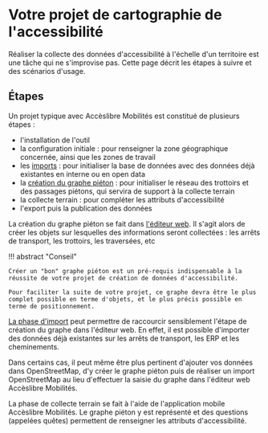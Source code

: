 # Votre projet de cartographie de l'accessibilité

Réaliser la collecte des données d'accessibilité à l'échelle d'un territoire est une tâche qui ne s'improvise pas. Cette page décrit les étapes à suivre et des scénarios d'usage.

## Étapes

Un projet typique avec Accèslibre Mobilités est constitué de plusieurs étapes :

* l'installation de l'outil
* la configuration initiale : pour renseigner la zone géographique concernée, ainsi que les zones de travail
* les [imports](imports/index.md) : pour initialiser la base de données avec des données déjà existantes en interne ou en open data
* la [création du graphe piéton](web/graphe.md) : pour initialiser le réseau des trottoirs et des passages piétons, qui servira de support à la collecte terrain
* la collecte terrain : pour compléter les attributs d'accessibilité
* l'export puis la publication des données

La création du graphe piéton se fait dans [l'éditeur web](web/index.md). Il s'agit alors de créer les objets sur lesquelles des informations seront collectées : les arrêts de transport, les trottoirs, les traversées, etc

!!! abstract "Conseil"

    Créer un "bon" graphe piéton est un pré-requis indispensable à la réussite de votre projet de création de données d'accessibilité.
    
    Pour faciliter la suite de votre projet, ce graphe devra être le plus complet possible en terme d'objets, et le plus précis possible en terme de positionnement.

[La phase d'import](imports/index.md) peut permettre de raccourcir sensiblement l'étape de création du graphe dans l'éditeur web. En effet, il est possible d'importer des données déjà existantes sur les arrêts de transport, les ERP et les cheminements.

Dans certains cas, il peut même être plus pertinent d'ajouter vos données dans OpenStreetMap, d'y créer le graphe piéton puis de réaliser un import OpenStreetMap au lieu d'effectuer la saisie du graphe dans l'éditeur web Accèslibre Mobilités.

La phase de collecte terrain se fait à l'aide de l'application mobile Accèslibre Mobilités.
Le graphe piéton y est représenté et des questions (appelées quêtes) permettent de renseigner les attributs d'accessibilité.
